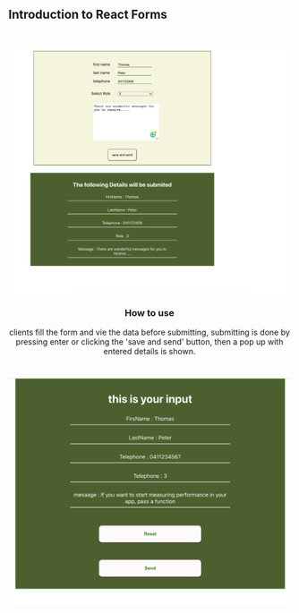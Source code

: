 ## Introduction to React Forms
<center>

<img src="https://github.com/Jessemwangi/formstask/blob/master/Screenshot.png" align="center" alt="forms Screenshot"></img>
=======



### How to use
<p>clients fill the form and vie the data before submitting, 
submitting is done by pressing enter or clicking the 'save and send' button,
then a pop up with entered details is shown.


<img src="https://github.com/Jessemwangi/formstask/blob/master/src/popScreenshot.png" align="center" alt="PopUP Screenshot"></img>
=======


</center>

